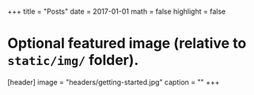 +++
title = "Posts"
date = 2017-01-01
math = false
highlight = false

# Optional featured image (relative to `static/img/` folder).
[header]
image = "headers/getting-started.jpg"
caption = ""
+++
